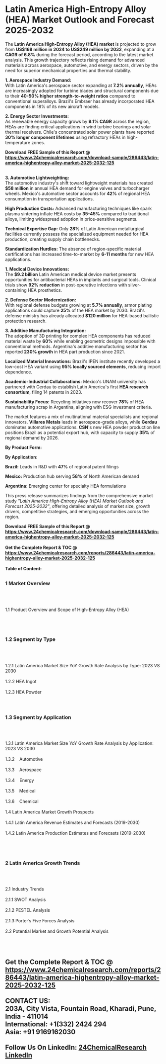 <h1>Latin America High-Entropy Alloy (HEA) Market Outlook and Forecast 2025-2032</h1><p>The <strong>Latin America High-Entropy Alloy (HEA) market</strong> is projected to grow from <strong>US$168 million in 2024 to US$249 million by 2032</strong>, expanding at a <strong>CAGR of 6.8%</strong> during the forecast period, according to the latest market analysis. This growth trajectory reflects rising demand for advanced materials across aerospace, automotive, and energy sectors, driven by the need for superior mechanical properties and thermal stability.</p><p><strong>1. Aerospace Industry Demand:</strong><br>
With Latin America's aerospace sector expanding at <strong>7.2% annually</strong>, HEAs are increasingly adopted for turbine blades and structural components due to their <strong>40-50% higher strength-to-weight ratios</strong> compared to conventional superalloys. Brazil's Embraer has already incorporated HEA components in 18% of its new aircraft models.</p><p><strong>2. Energy Sector Investments:</strong><br>
As renewable energy capacity grows by <strong>9.1% CAGR</strong> across the region, HEAs are finding critical applications in wind turbine bearings and solar thermal receivers. Chile's concentrated solar power plants have reported <strong>30% longer component lifetimes</strong> using refractory HEAs in high-temperature zones.</p><div><b>Download FREE Sample of this Report @ 
            <a href="https://www.24chemicalresearch.com/download-sample/286443/latin-america-highentropy-alloy-market-2025-2032-125">
            https://www.24chemicalresearch.com/download-sample/286443/latin-america-highentropy-alloy-market-2025-2032-125</a></b></div><br><p><strong>3. Automotive Lightweighting:</strong><br>
The automotive industry's shift toward lightweight materials has created <strong>$58 million</strong> in annual HEA demand for engine valves and turbocharger wheels. Mexico's automotive sector accounts for <strong>42%</strong> of regional HEA consumption in transportation applications.</p><p><strong>High Production Costs:</strong> Advanced manufacturing techniques like spark plasma sintering inflate HEA costs by <strong>35-45%</strong> compared to traditional alloys, limiting widespread adoption in price-sensitive segments.</p><p><strong>Technical Expertise Gap:</strong> Only <strong>28%</strong> of Latin American metallurgical facilities currently possess the specialized equipment needed for HEA production, creating supply chain bottlenecks.</p><p><strong>Standardization Hurdles:</strong> The absence of region-specific material certifications has increased time-to-market by <strong>6-11 months</strong> for new HEA applications.</p><p><strong>1. Medical Device Innovations:</strong><br>
The <strong>$9.2 billion</strong> Latin American medical device market presents opportunities for antibacterial HEAs in implants and surgical tools. Clinical trials show <strong>92% reduction</strong> in post-operative infections with silver-containing HEA prosthetics.</p><p><strong>2. Defense Sector Modernization:</strong><br>
With regional defense budgets growing at <strong>5.7% annually</strong>, armor plating applications could capture <strong>25%</strong> of the HEA market by 2030. Brazil's defense ministry has already allocated <strong>$120 million</strong> for HEA-based ballistic protection research.</p><p><strong>3. Additive Manufacturing Integration:</strong><br>
The adoption of 3D printing for complex HEA components has reduced material waste by <strong>60%</strong> while enabling geometric designs impossible with conventional methods. Argentina's additive manufacturing sector has reported <strong>230% growth</strong> in HEA part production since 2021.</p><p><strong>Localized Material Innovations:</strong> Brazil's IPEN institute recently developed a low-cost HEA variant using <strong>95% locally sourced elements</strong>, reducing import dependence.</p><p><strong>Academic-Industrial Collaborations:</strong> Mexico's UNAM university has partnered with Gerdau to establish Latin America's first <strong>HEA research consortium</strong>, filing 14 patents in 2023.</p><p><strong>Sustainability Focus:</strong> Recycling initiatives now recover <strong>78%</strong> of HEA manufacturing scrap in Argentina, aligning with ESG investment criteria.</p><p>The market features a mix of multinational material specialists and regional innovators. <strong>Villares Metals</strong> leads in aerospace-grade alloys, while <strong>Gerdau</strong> dominates automotive applications. <strong>CSN</strong>'s new HEA powder production line positions Brazil as a potential export hub, with capacity to supply <strong>35%</strong> of regional demand by 2026.</p><p><strong>By Product Form:</strong></p><p><strong>By Application:</strong></p><p><strong>Brazil:</strong> Leads in R&amp;D with <strong>47%</strong> of regional patent filings</p><p><strong>Mexico:</strong> Production hub serving <strong>58%</strong> of North American demand</p><p><strong>Argentina:</strong> Emerging center for specialty HEA formulations</p><p>This press release summarizes findings from the comprehensive market study <em>"Latin America High-Entropy Alloy (HEA) Market Outlook and Forecast 2025-2032"</em>, offering detailed analysis of market size, growth drivers, competitive strategies, and emerging opportunities across the region.</p><div><b>Download FREE Sample of this Report @ 
            <a href="https://www.24chemicalresearch.com/download-sample/286443/latin-america-highentropy-alloy-market-2025-2032-125">
            https://www.24chemicalresearch.com/download-sample/286443/latin-america-highentropy-alloy-market-2025-2032-125</a></b></div><br><div><b>Get the Complete Report & TOC @ 
            <a href="https://www.24chemicalresearch.com/reports/286443/latin-america-highentropy-alloy-market-2025-2032-125">
            https://www.24chemicalresearch.com/reports/286443/latin-america-highentropy-alloy-market-2025-2032-125</a></b></div><br>
            <b>Table of Content:</b><p><h2><span style="font-size:16px"><strong>1 Market Overview&nbsp;&nbsp; &nbsp;</strong></span></h2><br />
<br />
<p>1.1 Product Overview and Scope of High-Entropy Alloy (HEA)&nbsp;</p><br />
<br />
<h2><strong><span style="font-size:16px">1.2 Segment by Type&nbsp;&nbsp; &nbsp;</span></strong></h2><br />
<br />
<p>1.2.1 Latin America Market Size YoY Growth Rate Analysis by Type: 2023 VS 2030&nbsp;&nbsp; &nbsp;<br /><br />
1.2.2 HEA Ingot&nbsp;&nbsp; &nbsp;<br /><br />
1.2.3 HEA Powder<br /><br />
<br />
<h2><span style="font-size:16px"><strong>1.3 Segment by Application&nbsp;&nbsp;</strong></span></h2><br />
<br />
<p>1.3.1 Latin America Market Size YoY Growth Rate Analysis by Application: 2023 VS 2030&nbsp;&nbsp; &nbsp;<br /><br />
1.3.2&nbsp;&nbsp; &nbsp;Automotive<br /><br />
1.3.3&nbsp;&nbsp; &nbsp;Aerospace<br /><br />
1.3.4&nbsp;&nbsp; &nbsp;Energy<br /><br />
1.3.5&nbsp;&nbsp; &nbsp;Medical<br /><br />
1.3.6&nbsp;&nbsp; &nbsp;Chemical<br /><br />
1.4 Latin America Market Growth Prospects&nbsp;&nbsp; &nbsp;<br /><br />
1.4.1 Latin America Revenue Estimates and Forecasts (2019-2030)&nbsp;&nbsp; &nbsp;<br /><br />
1.4.2 Latin America Production Estimates and Forecasts (2019-2030)&nbsp;&nbsp;</p><br />
<br />
<h2><span style="font-size:16px"><strong>2 Latin America Growth Trends&nbsp;&nbsp; &nbsp;</strong></span></h2><br />
<br />
<p>2.1 Industry Trends&nbsp;&nbsp; &nbsp;<br /><br />
2.1.1 SWOT Analysis&nbsp;&nbsp; &nbsp;<br /><br />
2.1.2 PESTEL Analysis&nbsp;&nbsp; &nbsp;<br /><br />
2.1.3 Porter&rsquo;s Five Forces Analysis&nbsp;&nbsp; &nbsp;<br /><br />
2.2 Potential Market and Growth Potential Analysis&nbsp;&nbsp; &nbsp;</p><br />
<br />
<h2><spa</p><div><b>Get the Complete Report & TOC @ 
            <a href="https://www.24chemicalresearch.com/reports/286443/latin-america-highentropy-alloy-market-2025-2032-125">
            https://www.24chemicalresearch.com/reports/286443/latin-america-highentropy-alloy-market-2025-2032-125</a></b></div><br><b>CONTACT US:</b><br>
            203A, City Vista, Fountain Road, Kharadi, Pune, India - 411014<br>
            International: +1(332) 2424 294<br>
            Asia: +91 9169162030 <br><br>
            Follow Us On LinkedIn: <a href="https://www.linkedin.com/company/24chemicalresearch/">24ChemicalResearch LinkedIn</a>